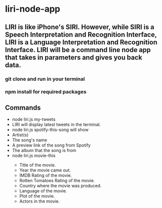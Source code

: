 # liri-node-app
## LIRI is like iPhone's SIRI. However, while SIRI is a Speech Interpretation and Recognition Interface, LIRI is a Language Interpretation and Recognition Interface. LIRI will be a command line node app that takes in parameters and gives you back data.

### git clone and run in your terminal
### npm install for required packages

## Commands
* node liri.js my-tweets
* LIRI will display latest tweets in the terminal.
* node liri.js spotify-this-song will show
* Artist(s)
* The song's name
* A preview link of the song from Spotify
* The album that the song is from
* node liri.js movie-this <movie name here>
   * Title of the movie.
   * Year the movie came out.
   * IMDB Rating of the movie.
   * Rotten Tomatoes Rating of the movie.
   * Country where the movie was produced.
   * Language of the movie.
   * Plot of the movie.
   * Actors in the movie.



